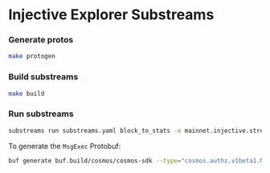 # Injective Explorer Substreams

### Generate protos
```bash
make protogen
```

### Build substreams
```bash
make build
```

### Run substreams
```bash
substreams run substreams.yaml block_to_stats -e mainnet.injective.streamingfast.io:443 -s 64987400 rx-t +1000
```

To generate the `MsgExec` Protobuf:

```bash
buf generate buf.build/cosmos/cosmos-sdk --type="cosmos.authz.v1beta1.MsgExec"
```